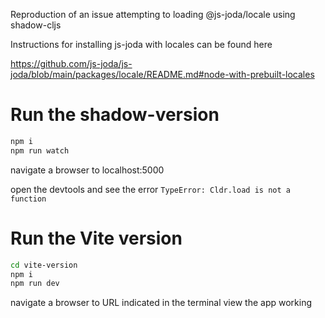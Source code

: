 Reproduction of an issue attempting to loading @js-joda/locale using shadow-cljs

Instructions for installing js-joda with locales can be found here

https://github.com/js-joda/js-joda/blob/main/packages/locale/README.md#node-with-prebuilt-locales

# Run the shadow-version

```bash
npm i
npm run watch
```

navigate a browser to localhost:5000

open the devtools and see the error `TypeError: Cldr.load is not a function`

# Run the Vite version

```bash
cd vite-version
npm i
npm run dev
```

navigate a browser to URL indicated in the terminal
view the app working

